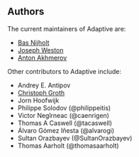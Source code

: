 ## Authors

The current maintainers of Adaptive are:

+ [Bas Nijholt](<http://nijho.lt>)
+ [Joseph Weston](<https://joseph.weston.cloud>)
+ [Anton Akhmerov](<https://antonakhmerov.org>)

Other contributors to Adaptive include:

+ Andrey E. Antipov
+ [Christoph Groth](<http://inac.cea.fr/Pisp/christoph.groth/>)
+ Jorn Hoofwijk
+ Philippe Solodov (@philippeitis)
+ Victor Negîrneac (@caenrigen)
+ Thomas A Caswell (@tacaswell)
+ Álvaro Gómez Iñesta (@alvarogi)
+ Sultan Orazbayev (@SultanOrazbayev)
+ Thomas Aarholt (@thomasaarholt)
